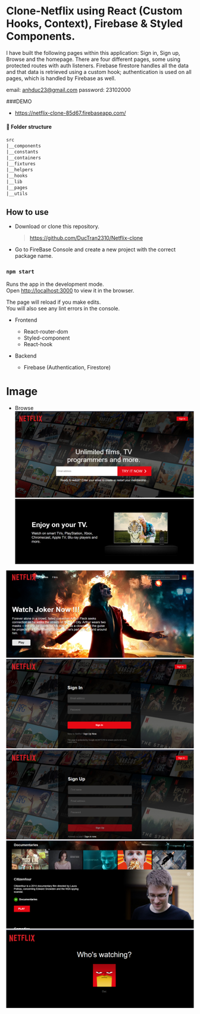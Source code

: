 # Clone-Netflix using React (Custom Hooks, Context), Firebase & Styled Components.

I have built the following pages within this application: Sign in, Sign up, Browse and the homepage.
There are four different pages, some using protected routes with auth listeners.
Firebase firestore handles all the data and that data is retrieved using a custom hook; authentication is used on all pages, which is handled by Firebase as well.

<!-- Account test -->

email: anhduc23@gmail.com
password: 23102000

###DEMO

-   https://netflix-clone-85d67.firebaseapp.com/

#### **🏨 Folder structure**

```
src
|__components
|__constants
|__containers
|__fixtures
|__helpers
|__hooks
|__lib
|__pages
|__utils
```

## How to use

-   Download or clone this repository.

    > https://github.com/DucTran2310/Netflix-clone

-   Go to FireBase Console and create a new project with the correct package name.

### `npm start`

Runs the app in the development mode.\
Open [http://localhost:3000](http://localhost:3000) to view it in the browser.

The page will reload if you make edits.\
You will also see any lint errors in the console.

-   Frontend

    -   React-router-dom
    -   Styled-component
    -   React-hook

-   Backend

    -   Firebase (Authentication, Firestore)

# Image

-   Browse
    <img src="./public/images/layout/homepage.png" alt="" >
    <img src="./public/images/layout/homepage2.png" alt="" >

<img src="./public/images/layout/Project.png" alt="" >
<img src="./public/images/layout/project2.png" alt="" >
<img src="./public/images/layout/project3.png" alt="" >
<img src="./public/images/layout/project4.png" alt="" >

<img src="./public/images/layout/loading.png" alt="" >
